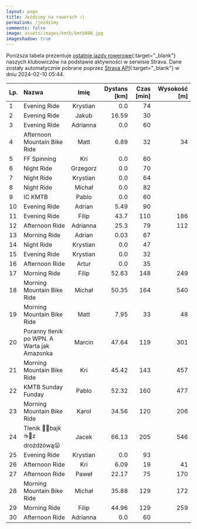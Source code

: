 ```yaml
---
layout: page
title: Jeździmy na rowerach :)
permalink: /jezdzimy
comments: false
image: assets/images/kmtb/kmtb008.jpg
imageshadow: true
---
```


Poniższa tabela prezentuje [ostatnie jazdy rowerowe](https://www.strava.com/clubs/336381){:target="_blank"} naszych klubowiczów na podstawie aktywności w serwisie Strava. Dane zostały automatycznie pobrane poprzez [Strava API](https://developers.strava.com/docs/reference/#api-Clubs-getClubActivitiesById){:target="_blank"} w dniu 2024-02-10 05:44.

Lp. | Nazwa | Imię | Dystans [km] | Czas [min] | Wysokość [m]
:--- | :--- | :---: | ---: | ---: | ---:
1|Evening Ride|Krystian|0.0|74|
2|Evening Ride|Jakub|16.59|30|
3|Evening Ride|Adrianna|0.0|60|
4|Afternoon Mountain Bike Ride|Matt|6.89|32|34
5|FF Spinning|Kri|0.0|60|
6|Night Ride|Grzegorz|0.0|70|
7|Night Ride|Krystian|0.0|64|
8|Night Ride|Michał|0.0|82|
9|IC KMTB|Pablo|0.0|60|
10|Evening Ride|Adrian|5.49|90|
11|Evening Ride|Filip|43.7|110|186
12|Afternoon Ride|Adrianna|25.3|79|112
13|Morning Ride|Adrian|0.03|67|
14|Night Ride|Krystian|0.0|47|
15|Evening Ride|Krystian|0.0|32|
16|Afternoon Ride|Artur|0.0|35|
17|Morning Ride|Filip|52.63|148|249
18|Morning Mountain Bike Ride|Michał|50.35|164|540
19|Morning Mountain Bike Ride|Matt|7.95|33|48
20|Poranny tlenik po WPN. A Warta jak Amazonka|Marcin|47.64|119|301
21|Morning Mountain Bike Ride|Kri|45.42|143|457
22|KMTB Sunday Funday|Pablo|52.32|160|477
23|Morning Mountain Bike Ride|Karol|34.56|120|206
24|Tlenik 🚴‍♂️bajk☕️🍪z drożdżówą😛|Jacek|66.13|205|546
25|Evening Ride|Krystian|0.0|93|
26|Afternoon Ride|Kri|6.09|19|41
27|Afternoon Ride|Paweł|22.17|75|170
28|Morning Mountain Bike Ride|Michał|35.88|129|172
29|Morning Ride|Filip|44.96|129|259
30|Afternoon Ride|Adrianna|0.0|60|
